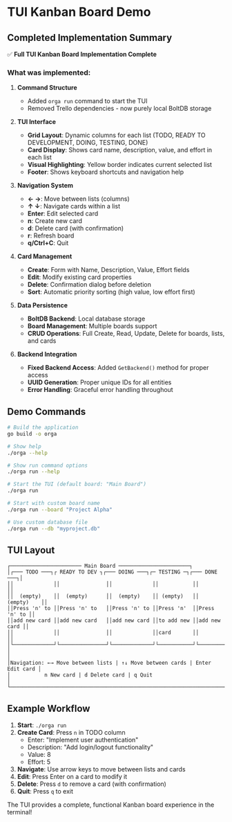 # TUI Kanban Board Demo

## Completed Implementation Summary

✅ **Full TUI Kanban Board Implementation Complete**

### What was implemented:

1. **Command Structure**
   - Added `orga run` command to start the TUI
   - Removed Trello dependencies - now purely local BoltDB storage

2. **TUI Interface**
   - **Grid Layout**: Dynamic columns for each list (TODO, READY TO DEVELOPMENT, DOING, TESTING, DONE)
   - **Card Display**: Shows card name, description, value, and effort in each list
   - **Visual Highlighting**: Yellow border indicates current selected list
   - **Footer**: Shows keyboard shortcuts and navigation help

3. **Navigation System**
   - **← →**: Move between lists (columns)
   - **↑ ↓**: Navigate cards within a list
   - **Enter**: Edit selected card
   - **n**: Create new card
   - **d**: Delete card (with confirmation)
   - **r**: Refresh board
   - **q/Ctrl+C**: Quit

4. **Card Management**
   - **Create**: Form with Name, Description, Value, Effort fields
   - **Edit**: Modify existing card properties
   - **Delete**: Confirmation dialog before deletion
   - **Sort**: Automatic priority sorting (high value, low effort first)

5. **Data Persistence**
   - **BoltDB Backend**: Local database storage
   - **Board Management**: Multiple boards support
   - **CRUD Operations**: Full Create, Read, Update, Delete for boards, lists, and cards

6. **Backend Integration**
   - **Fixed Backend Access**: Added `GetBackend()` method for proper access
   - **UUID Generation**: Proper unique IDs for all entities
   - **Error Handling**: Graceful error handling throughout

## Demo Commands

```bash
# Build the application
go build -o orga

# Show help
./orga --help

# Show run command options
./orga run --help

# Start the TUI (default board: "Main Board")
./orga run

# Start with custom board name
./orga run --board "Project Alpha"

# Use custom database file
./orga run --db "myproject.db"
```

## TUI Layout

```
┌─────────────────────── Main Board ───────────────────────┐
│┌─── TODO ───┐┌ READY TO DEV ┐┌─── DOING ───┐┌─ TESTING ─┐┌─── DONE ───┐│
││             ││               ││             ││           ││             ││
││  (empty)    ││  (empty)      ││  (empty)    ││ (empty)   ││  (empty)    ││
││Press 'n' to ││Press 'n' to   ││Press 'n' to ││Press 'n'  ││Press 'n' to ││
││add new card ││add new card   ││add new card ││to add new ││add new card ││
││             ││               ││             ││card       ││             ││
│└─────────────┘└───────────────┘└─────────────┘└───────────┘└─────────────┘│
│                                                                            │
│Navigation: ←→ Move between lists | ↑↓ Move between cards | Enter Edit card │
│           n New card | d Delete card | q Quit                             │
└────────────────────────────────────────────────────────────────────────────┘
```

## Example Workflow

1. **Start**: `./orga run`
2. **Create Card**: Press `n` in TODO column
   - Enter: "Implement user authentication"
   - Description: "Add login/logout functionality"
   - Value: 8
   - Effort: 5
3. **Navigate**: Use arrow keys to move between lists and cards
4. **Edit**: Press Enter on a card to modify it
5. **Delete**: Press `d` to remove a card (with confirmation)
6. **Quit**: Press `q` to exit

The TUI provides a complete, functional Kanban board experience in the terminal!
